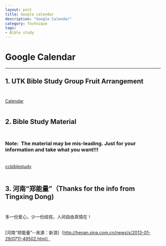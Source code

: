 ```yaml
--- 
layout: post
title: Google calendar
description: "Google Calendar"
category: Technique
tags: 
- Bible study 
---
```




# Google Calendar

----------------

## 1. UTK Bible Study Group Fruit Arrangement<br><br>

[Calendar](https://www.google.com/calendar/render?tab=wc#g)<br><br>

## 2. Bible Study Material<br><br>

### **Note:** &nbsp;The material may be mis-leading. Just for your information and take what you want!!!<br><br>

[ccbiblestudy](http://www.ccbiblestudy.org/index-T.htm)<br><br>

## 3. 河南“郑能量”（Thanks for the info from Tingxing Dong)<br><br>

多一份爱心，少一份歧视，人间自由真情在！<br><br>

[河南“郑能量”--来源：新浪]（http://henan.sina.com.cn/news/s/2013-01-29/0711-49502.html）
